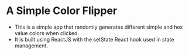 # A Simple Color Flipper

- This is a simple app that randomly generates different simple and hex value colors when clicked.
- It is built using ReactJS with the setState React hook used in state management.
